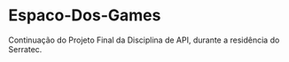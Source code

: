# Espaco-Dos-Games
Continuação do Projeto Final da Disciplina de API, durante a residência do Serratec.
